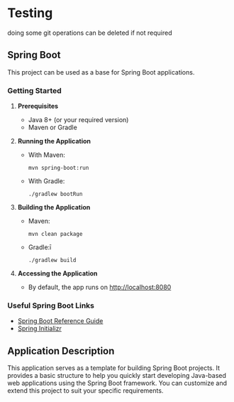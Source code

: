 # Testing
doing some git operations can be deleted if not required

## Spring Boot

This project can be used as a base for Spring Boot applications.

### Getting Started

1. **Prerequisites**
   - Java 8+ (or your required version)
   - Maven or Gradle

2. **Running the Application**
   - With Maven:
     ```
     mvn spring-boot:run
     ```
   - With Gradle:
     ```
     ./gradlew bootRun
     ```

3. **Building the Application**
   - Maven:
     ```
     mvn clean package
     ```
   - Gradle:ī
     ```
     ./gradlew build
     ```

4. **Accessing the Application**
   - By default, the app runs on [http://localhost:8080](http://localhost:8080)

### Useful Spring Boot Links

- [Spring Boot Reference Guide](https://docs.spring.io/spring-boot/docs/current/reference/html/)
- [Spring Initializr](https://start.spring.io/)



## Application Description

This application serves as a template for building Spring Boot projects. It provides a basic structure to help you quickly start developing Java-based web applications using the Spring Boot framework. You can customize and extend this project to suit your specific requirements.

